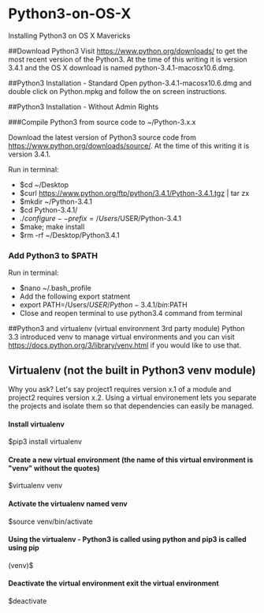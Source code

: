 Python3-on-OS-X
===============

Installing Python3 on OS X Mavericks

##Download Python3
Visit https://www.python.org/downloads/ to get the most recent version of the Python3. At the time of this writing it is version 3.4.1 and the OS X download is named python-3.4.1-macosx10.6.dmg.

##Python3 Installation - Standard
Open python-3.4.1-macosx10.6.dmg and double click on Python.mpkg and follow the on screen instructions.

##Python3 Installation - Without Admin Rights

###Compile Python3 from source code to ~/Python-3.x.x

Download the latest version of Python3 source code from https://www.python.org/downloads/source/. At the time of this writing it is version 3.4.1.

Run in terminal:
* $cd ~/Desktop
* $curl https://www.python.org/ftp/python/3.4.1/Python-3.4.1.tgz | tar zx
* $mkdir ~/Python-3.4.1
* $cd Python-3.4.1/
* $./configure --prefix=/Users/$USER/Python-3.4.1
* $make; make install
* $rm -rf ~/Desktop/Python3.4.1

### Add Python3 to $PATH
Run in terminal:
* $nano ~/.bash_profile
* Add the following export statment
* export PATH=/Users/$USER/Python-3.4.1/bin:$PATH
* Close and reopen terminal to use python3.4 command from terminal

##Python3 and virtualenv (virtual environment 3rd party module)
Python 3.3 introduced venv to manage virtual environments and you can visit https://docs.python.org/3/library/venv.html if you would like to use that.

## Virtualenv (not the built in Python3 venv module)
Why you ask? Let's say project1 requires version x.1 of a module and project2 requires version x.2. Using a virtual environement lets you separate the projects and isolate them so that dependencies can easily be managed.
 
#### Install virtualenv
$pip3 install virtualenv

#### Create a new virtual environment (the name of this virtual environment is "venv" without the quotes)
$virtualenv venv

#### Activate the virtualenv named venv
$source venv/bin/activate

#### Using the virtualenv - Python3 is called using python and pip3 is called using pip
(venv)$ 

#### Deactivate the virtual environment exit the virtual environment
$deactivate 
